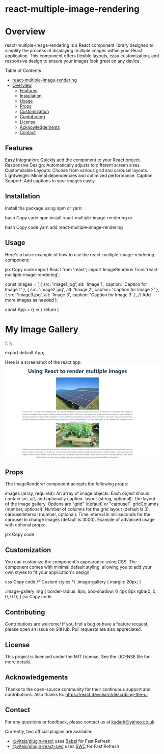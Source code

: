 # react-multiple-image-rendering
# Overview
react-multiple-image-rendering is a React component library designed to simplify the process of displaying multiple images within your React application. This component offers flexible layouts, easy customization, and responsive design to ensure your images look great on any device.

Table of Contents
- [react-multiple-image-rendering](#react-multiple-image-rendering)
- [Overview](#overview)
  - [Features](#features)
  - [Installation](#installation)
  - [Usage](#usage)
  - [Props](#props)
  - [Customization](#customization)
  - [Contributing](#contributing)
  - [License](#license)
  - [Acknowledgements](#acknowledgements)
  - [Contact](#contact)

## Features
Easy Integration: Quickly add the component to your React project.
Responsive Design: Automatically adjusts to different screen sizes.
Customizable Layouts: Choose from various grid and carousel layouts.
Lightweight: Minimal dependencies and optimized performance.
Caption Support: Add captions to your images easily.
 
 ## Installation
Install the package using npm or yarn:

bash
Copy code
npm install react-multiple-image-rendering
or

bash
Copy code
yarn add react-multiple-image-rendering

## Usage
Here's a basic example of how to use the react-multiple-image-rendering component:

jsx
Copy code
import React from 'react';
import ImageRenderer from 'react-multiple-image-rendering';

const images = [
  { src: 'image1.jpg', alt: 'Image 1', caption: 'Caption for Image 1' },
  { src: 'image2.jpg', alt: 'Image 2', caption: 'Caption for Image 2' },
  { src: 'image3.jpg', alt: 'Image 3', caption: 'Caption for Image 3' },
  // Add more images as needed
];

const App = () => {
  return (
    <div>
      <h1>My Image Gallery</h1>
      <ImageRenderer images={images} layout="grid" />
    </div>
  );
};

export default App;

Here is a screenshot of the react app: 
![The screenshot of react app is](./src/assets/solar-and-suspended%20garden.png)
## Props
The ImageRenderer component accepts the following props:

images (array, required): An array of image objects. Each object should contain src, alt, and optionally caption.
layout (string, optional): The layout of the image gallery. Options are "grid" (default) or "carousel".
gridColumns (number, optional): Number of columns for the grid layout (default is 3).
carouselInterval (number, optional): Time interval in milliseconds for the carousel to change images (default is 3000).
Example of advanced usage with optional props:

jsx
Copy code
<ImageRenderer
  images={images}
  layout="carousel"
  carouselInterval={5000}
/>

## Customization
You can customize the component's appearance using CSS. The component comes with minimal default styling, allowing you to add your own styles to fit your application's design.

css
Copy code
/* Custom styles */
.image-gallery {
  margin: 20px;
}

.image-gallery img {
  border-radius: 8px;
  box-shadow: 0 4px 8px rgba(0, 0, 0, 0.1);
}
jsx
Copy code
<ImageRenderer
  images={images}
  layout="grid"
  className="image-gallery"
/>

## Contributing
Contributions are welcome! If you find a bug or have a feature request, please open an issue on GitHub. Pull requests are also appreciated.

## License
This project is licensed under the MIT License. See the LICENSE file for more details.

## Acknowledgements
Thanks to the open-source community for their continuous support and contributions.
Also thanks to: https://react.dev/learn/describing-the-ui

## Contact
For any questions or feedback, please contact us at kudath@yahoo.co.uk.


Currently, two official plugins are available:

- [@vitejs/plugin-react](https://github.com/vitejs/vite-plugin-react/blob/main/packages/plugin-react/README.md) uses [Babel](https://babeljs.io/) for Fast Refresh
- [@vitejs/plugin-react-swc](https://github.com/vitejs/vite-plugin-react-swc) uses [SWC](https://swc.rs/) for Fast Refresh
